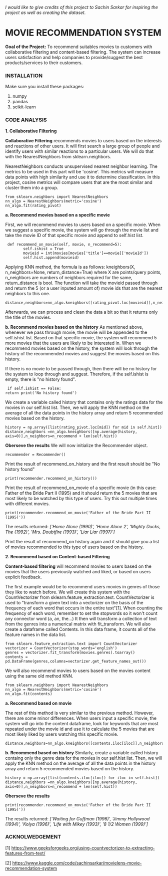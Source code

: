 _I would like to give credits of this project to Sachin Sarkar for inspiring the project as well as creating the dataset._
# MOVIE RECOMMENDATION SYSTEM
**Goal of the Project:** To recommend suitables movies to customers with collaborative filtering and content-based filtering. The system can increase users satisfaction and help companies to provide/suggest the best products/services to their customers.
### INSTALLATION
Make sure you install these packages:
1. numpy
2. pandas
3. scikit-learn


### CODE ANALYSIS
**1. Collaborative Filtering**

  **Collaborative Filtering** recommends movies to users based on the interests and reactions of other users. It will first search a large group of people and identify users with similar reactions to a particular users. We will do that with the NearestNeighbors from sklearn.neighbors. 
  
NearestNeighbors conducts unsupervised nearest neighbor learning. The metrics to be used in this part will be 'cosine'. This metrics will measure data points with high similarity and use it to determine classification. In this project, cosine metrics will compare users that are the most similar and cluster them into a group.
```
from sklearn.neighbors import NearestNeighbors
nn_algo = NearestNeighbors(metric='cosine')
nn_algo.fit(rating_pivot)
```

**a. Recommend movies based on a specific movie**

First, we will recommend movies to users based on a specific movie. When we suggest a specific movie, the system will go through the movie list and take the movie ID of that specific movie and append to self.hist list.

```
 def recommend_on_movie(self, movie, n_recommend=5):
        self.ishist = True
        movieid = int(movies[movies['title']==movie]['movieId'])
        self.hist.append(movieid)
```
Applying KNN method, the formula is as follows: kneighbors(X, n_neighbors=None, return_distance=True) where X are points/query points, n_neighbors are numbers of neighbors required for the same, return_distance is bool. The function will take the movieid passed through and return the 5 (or a user inputed amount of) movie ids that are the nearest neighbors to this one.
```
distance,neighbors=nn_algo.kneighbors([rating_pivot.loc[movieid]],n_neighbors=n_recommend+1)
```
Afterwards, we can process and clean the data a bit so that it returns only the title of the movies. 

**b. Recommend movies based on the history**
As mentioned above, whenever we pass through  movie, the movie will be appended to the self.ishist list. Based on that specific movie, the system will recommend 5 more movies that the users are likely to be interested in. When we recommend movies based on the history, the system will look through the history of the recommended movies and suggest the movies based on this history. 

If there is no movie to be passed through, then there will be no history for the system to loop through and suggest. Therefore, if the self.ishist is empty, there is "no history found".
```
 if self.ishist == False:
return print('No history found')
```

We create a variable called history that contains only the ratings data for the movies in our self.hist list. Then, we will apply the KNN method on the average of all the data points in the history array and return 5 recommended movies based on the history. 

```
history = np.array([list(rating_pivot.loc[mid]) for mid in self.hist])
distance,neighbors =nn_algo.kneighbors([np.average(history, axis=0)],n_neighbors=n_recommend + len(self.hist))
```

**Oberseve the results**
We will now initialize the Recommender object.
```
recommender = Recommender()
```
Print the result of recommend_on_history and the first result should be "No history found"
```
print(recommender.recommend_on_history())
```
Print the result of recommend_on_movie of a specific movie (in this case: Father of the Bride Part II (1995) and it should return the 5 movies that are most likely to be watched by this type of users. Try this out multiple times with different movies.

```
print(recommender.recommend_on_movie('Father of the Bride Part II (1995)'))
```
The results returned: _['Home Alone (1990)', 'Home Alone 2', 'Mighty Ducks, The (1992)', 'Mrs. Doubtfire (1993)', 'Liar Liar (1997)']_

Print the result of recommend_on history again and it should give you a list of movies recommended to this type of users based on the history. 

**2. Recommend based on Content-based Filtering**

**Content-based filtering** will recommend movies to users based on the movies that the users previously watched and liked, or based on users explicit feedback.

The first example would be to recommend users movies in genres of those they like to watch before. We will create this system with the CountVectorizer from sklearn.feature_extraction.text. CountVectorizer is used to "transform a given text into a vectorizer on the basis of the frequency of each word that occurs in the entire text"[1]. When counting the frequency of each word, remember to set the stopwords so it won't count any connector word (a, an, the...) It then will transform a collection of text from the genres into a numerical matrix with fit_transform. We will also create a dataframe called Contents. In this data frame, it counts all of the feature names in the data list.
```
from sklearn.feature_extraction.text import CountVectorizer
vectorizer = CountVectorizer(stop_words='english')
genres = vectorizer.fit_transform(movies.genres).toarray()
contents = pd.DataFrame(genres,columns=vectorizer.get_feature_names_out())
```

We will also recommend movies to users based on the movies content using the same old method KNN.

```
from sklearn.neighbors import NearestNeighbors
nn_algo = NearestNeighbors(metric='cosine')
nn_algo.fit(contents)
```
**a. Recommend based on movie** 

The rest of this method is very similar to the previous method. However, there are some minor differences. When users input a specific movie, the system will go into the content dataframe, look for keywords that are most repeated under the movie id and use it to calculate the 5 movies that are most likely liked by users watching this specific movie.

```
distance,neighbors=nn_algo.kneighbors([contents.iloc[iloc]],n_neighbors=n_recommend+1)
````

**b. Recommend based on history**
Similarly, create a variable called history containg only the genre data for the movies in our self.hist list. Then, we will apply the KNN method on the average of all the data points in the history array and return 5 recommended movies based on the history. 

```
history = np.array([list(contents.iloc[iloc]) for iloc in self.hist])
distance,neighbors =nn_algo.kneighbors([np.average(history, axis=0)],n_neighbors=n_recommend + len(self.hist))
```

**Oberseve the results**

```
print(recommender.recommend_on_movie('Father of the Bride Part II (1995)'))
```

The results returned: _['Waiting for Guffman (1996)', 'Jimmy Hollywood (1994)', 'Kolya (1996)', 'Life with Mikey (1993)', '8 1/2 Women (1999)']_


### ACKNOLWEDGEMENT
[1] https://www.geeksforgeeks.org/using-countvectorizer-to-extracting-features-from-text/

[2] https://www.kaggle.com/code/sachinsarkar/movielens-movie-recommendation-system


